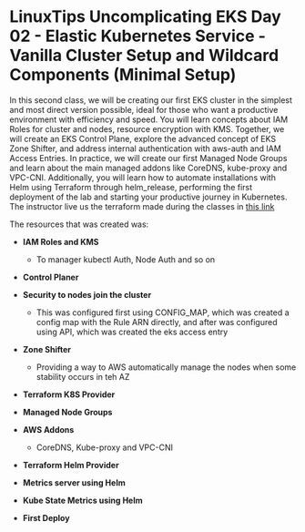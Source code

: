 # LinuxTips Uncomplicating EKS Day 02 - Elastic Kubernetes Service - Vanilla Cluster Setup and Wildcard Components (Minimal Setup)

In this second class, we will be creating our first EKS cluster in the simplest and most direct version possible, ideal for those who want a productive environment with efficiency and speed. You will learn concepts about IAM Roles for cluster and nodes, resource encryption with KMS. Together, we will create an EKS Control Plane, explore the advanced concept of EKS Zone Shifter, and address internal authentication with aws-auth and IAM Access Entries. In practice, we will create our first Managed Node Groups and learn about the main managed addons like CoreDNS, kube-proxy and VPC-CNI. Additionally, you will learn how to automate installations with Helm using Terraform through helm_release, performing the first deployment of the lab and starting your productive journey in Kubernetes. The instructor live us the terraform made during the classes in [this link](https://github.com/msfidelis/linuxtips-curso-containers-aws-eks-vanilla)

The resources that was created was:
  - **IAM Roles and KMS**
    - To manager kubectl Auth, Node Auth and so on
  - **Control Planer**
  - **Security to nodes join the cluster**

    - This was configured first using CONFIG_MAP, which was created a config map with the Rule ARN directly, and after was configured using API, which was created the eks access entry

  - **Zone Shifter**

    - Providing a way to AWS automatically manage the nodes when some stability occurs in teh AZ
  
  - **Terraform K8S Provider**
  - **Managed Node Groups**
  - **AWS Addons**

    - CoreDNS, Kube-proxy and VPC-CNI

  - **Terraform Helm Provider**
  - **Metrics server using Helm**
  - **Kube State Metrics using Helm**
  - **First Deploy**